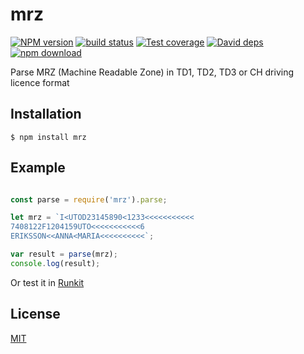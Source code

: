 # mrz

  [![NPM version][npm-image]][npm-url]
  [![build status][travis-image]][travis-url]
  [![Test coverage][coveralls-image]][coveralls-url]
  [![David deps][david-image]][david-url]
  [![npm download][download-image]][download-url]
  
Parse MRZ (Machine Readable Zone) in TD1, TD2, TD3 or CH driving licence format

## Installation

`$ npm install mrz`

## Example

```js

const parse = require('mrz').parse;

let mrz = `I<UTOD23145890<1233<<<<<<<<<<<
7408122F1204159UTO<<<<<<<<<<<6
ERIKSSON<<ANNA<MARIA<<<<<<<<<<`;

var result = parse(mrz);
console.log(result);

```

Or test it in [Runkit](https://runkit.com/npm/mrz)

## License

[MIT](./LICENSE)

[npm-image]: https://img.shields.io/npm/v/mrz.svg?style=flat-square
[npm-url]: https://npmjs.org/package/mrz
[travis-image]: https://img.shields.io/travis/cheminfo-js/mrz/master.svg?style=flat-square
[travis-url]: https://travis-ci.org/cheminfo-js/mrz
[coveralls-image]: https://img.shields.io/coveralls/cheminfo-js/mrz.svg?style=flat-square
[coveralls-url]: https://coveralls.io/github/cheminfo-js/mrz
[david-image]: https://img.shields.io/david/cheminfo-js/mrz.svg?style=flat-square
[david-url]: https://david-dm.org/cheminfo-js/mrz
[download-image]: https://img.shields.io/npm/dm/mrz.svg?style=flat-square
[download-url]: https://npmjs.org/package/mrz
